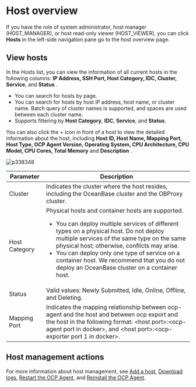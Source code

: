 # Host overview

If you have the role of system administrator, host manager (HOST_MANAGER), or host read-only viewer (HOST_VIEWER), you can click **Hosts** in the left-side navigation pane go to the host overview page.

## View hosts

In the Hosts list, you can view the information of all current hosts in the following columns: **IP Address, SSH Port, Host Category, IDC, Cluster, Service**, and **Status** .

* You can search for hosts by page.
* You can search for hosts by host IP address, host name, or cluster name. Batch query of cluster names is supported, and spaces are used between each cluster name.
* Supports filtering by **Host Category**, **IDC**, **Service**, and **Status**.

You can also click the + icon in front of a host to view the detailed information about the host, including **Host ID, Host Name, Mapping Port, Host Type, OCP Agent Version, Operating System, CPU Architecture, CPU Model, CPU Cores, Total Memory** and **Description** .

![p338348](https://obbusiness-private.oss-cn-shanghai.aliyuncs.com/doc/img/ocp/401/host-overview-en.png)

|  Parameter   |Description    |
|--------------|-----------|
| Cluster      | Indicates the cluster where the host resides, including the OceanBase cluster and the OBProxy cluster.     |
| Host Category    | Physical hosts and container hosts are supported. <ul><li>You can deploy multiple services of different types on a physical host. Do not deploy multiple services of the same type on the same physical host; otherwise, conflicts may arise.</li><li> You can deploy only one type of service on a container host. We recommend that you do not deploy an OceanBase cluster on a container host.   </li></ul> |
| Status       | Valid values: Newly Submitted, Idle, Online, Offline, and Deleting.   |
| Mapping Port | Indicates the mapping relationship between ocp-agent and the host and between ocp export and the host in the following format: \<host port\>:\<ocp-agent port in docker\>, and \<host port\>:\<ocp-exporter port 1 in docker\>.      |

## Host management actions

For more information about host management, see [Add a host](../../6.host-features/2.add-a-host-1.md), [Download logs](../../4.cluster-features/2.basic-operations/16.download-log.md), [Restart the OCP Agent](../../6.host-features/4.restart-the-ocp-agent.md), and [Reinstall the OCP Agent](../../6.host-features/5.reinstall-ocp-agent.md).
